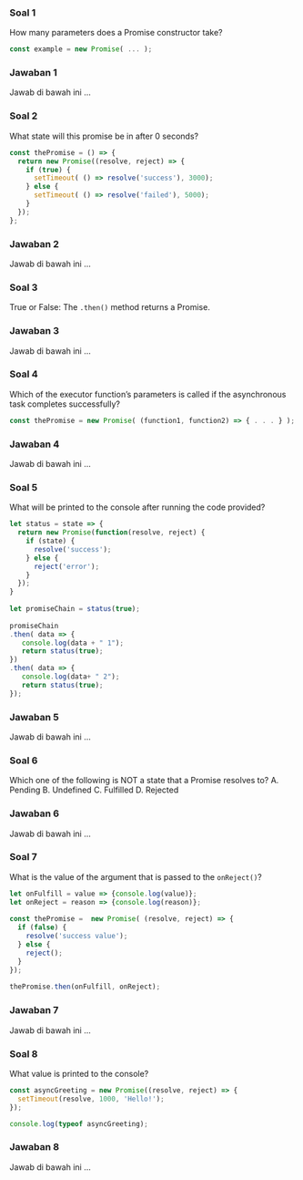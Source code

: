 ### Soal 1
How many parameters does a Promise constructor take?
```js
const example = new Promise( ... );
```
### Jawaban 1
Jawab di bawah ini
...

### Soal 2
What state will this promise be in after 0 seconds?
```js
const thePromise = () => {
  return new Promise((resolve, reject) => {
    if (true) {
      setTimeout( () => resolve('success'), 3000);
    } else {
      setTimeout( () => resolve('failed'), 5000);
    }
  });
};
```
### Jawaban 2
Jawab di bawah ini
...

### Soal 3
True or False: The `.then()` method returns a Promise.
### Jawaban 3
Jawab di bawah ini
...

### Soal 4
Which of the executor function’s parameters is called if the asynchronous task completes successfully?
```js
const thePromise = new Promise( (function1, function2) => { . . . } );
```
### Jawaban 4
Jawab di bawah ini
...

### Soal 5
What will be printed to the console after running the code provided?
```js
let status = state => {
  return new Promise(function(resolve, reject) {
    if (state) { 
      resolve('success'); 
    } else { 
      reject('error');
    }
  });
}
 
let promiseChain = status(true);
 
promiseChain
.then( data => {  
   console.log(data + " 1");
   return status(true);
})
.then( data => {
   console.log(data+ " 2");
   return status(true);
});
```
### Jawaban 5
Jawab di bawah ini
...

### Soal 6
Which one of the following is NOT a state that a Promise resolves to?
A. Pending
B. Undefined
C. Fulfilled
D. Rejected
### Jawaban 6
Jawab di bawah ini ...

### Soal 7
What is the value of the argument that is passed to the `onReject()`?
```js
let onFulfill = value => {console.log(value)};
let onReject = reason => {console.log(reason)};
 
const thePromise =  new Promise( (resolve, reject) => {
  if (false) {
    resolve('success value');
  } else {
    reject();
  }
});
 
thePromise.then(onFulfill, onReject);
```
### Jawaban 7
Jawab di bawah ini ...

### Soal 8
What value is printed to the console?
```js
const asyncGreeting = new Promise((resolve, reject) => {
  setTimeout(resolve, 1000, 'Hello!');
});

console.log(typeof asyncGreeting);
```
### Jawaban 8
Jawab di bawah ini
...
